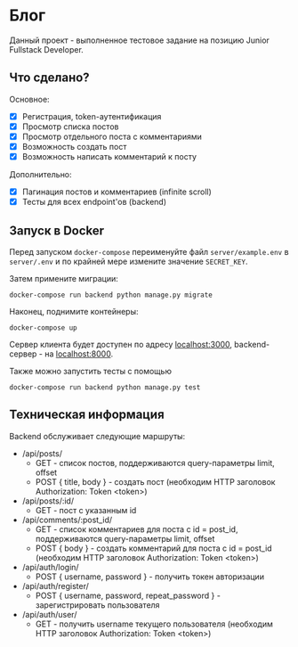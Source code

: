# Блог

Данный проект - выполненное тестовое задание на позицию Junior Fullstack Developer.

## Что сделано?

Основное:

- [x] Регистрация, token-аутентификация
- [x] Просмотр списка постов
- [x] Просмотр отдельного поста с комментариями
- [x] Возможность создать пост
- [x] Возможность написать комментарий к посту

Дополнительно:

- [x] Пагинация постов и комментариев (infinite scroll)
- [x] Тесты для всех endpoint'ов (backend)

## Запуск в Docker

Перед запуском `docker-compose` переименуйте файл `server/example.env` в `server/.env` и по крайней мере измените значение `SECRET_KEY`.

Затем примените миграции:

```
docker-compose run backend python manage.py migrate
```

Наконец, поднимите контейнеры:

```
docker-compose up
```

Сервер клиента будет доступен по адресу [localhost:3000](http://localhost:3000), backend-сервер - на [localhost:8000](http://localhost:8000).

Также можно запустить тесты с помощью

```
docker-compose run backend python manage.py test
```

## Техническая информация

Backend обслуживает следующие маршруты:

- /api/posts/
  - GET - список постов, поддерживаются query-параметры limit, offset
  - POST { title, body } - создать пост (необходим HTTP заголовок Authorization: Token &lt;token&gt;)
- /api/posts/:id/
  - GET - пост с указанным id
- /api/comments/:post_id/
  - GET - список комментариев для поста с id = post_id, поддерживаются query-параметры limit, offset
  - POST { body } - создать комментарий для поста с id = post_id (необходим HTTP заголовок Authorization: Token &lt;token&gt;)
- /api/auth/login/
  - POST { username, password } - получить токен авторизации
- /api/auth/register/
  - POST { username, password, repeat_password } - зарегистрировать пользователя
- /api/auth/user/
  - GET - получить username текущего пользователя (необходим HTTP заголовок Authorization: Token &lt;token&gt;)
